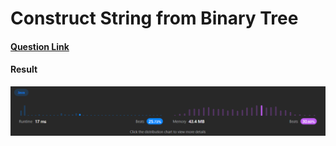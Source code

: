 # Construct String from Binary Tree

#### [Question Link](https://leetcode.com/problems/construct-string-from-binary-tree/)

#### Result
![result](Result.png)